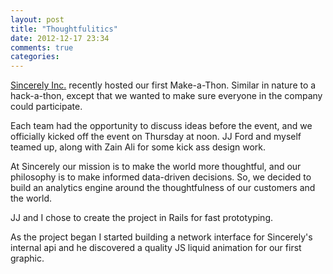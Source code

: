 ```yaml
---
layout: post
title: "Thoughtfulitics"
date: 2012-12-17 23:34
comments: true
categories: 
---
```


[Sincerely Inc.](https://Sincerely.com) recently hosted our first Make-a-Thon.
Similar in nature to a hack-a-thon, except that we wanted to make sure everyone 
in the company could participate.

Each team had the opportunity to discuss ideas before the event, and we officially
kicked off the event on Thursday at noon.  JJ Ford and myself teamed up, along with 
Zain Ali for some kick ass design work.

<!-- more -->

At Sincerely our mission is to make the world more thoughtful, and our 
philosophy is to make informed data-driven decisions. So, we decided to 
build an analytics engine around the thoughtfulness of our customers and 
the world.

JJ and I chose to create the project in Rails for fast prototyping.

As the project began I started building a network interface for Sincerely's 
internal api and he discovered a quality JS liquid animation for our first graphic.
